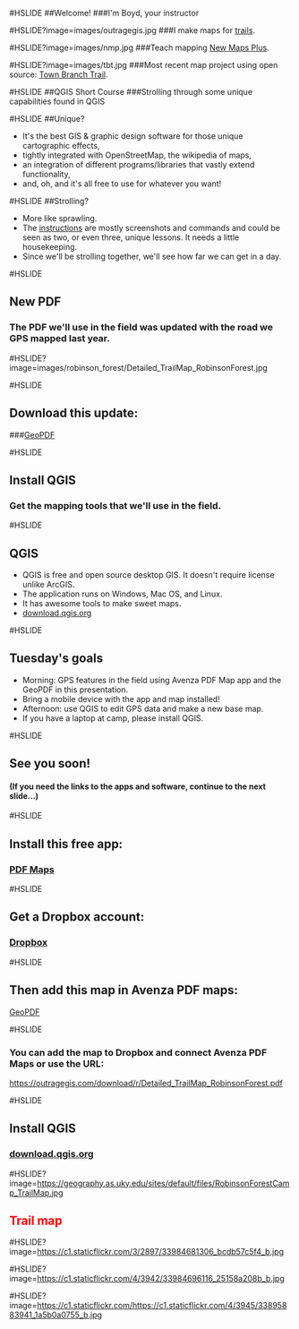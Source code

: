#HSLIDE
##Welcome!
###I'm Boyd, your instructor

#HSLIDE?image=images/outragegis.jpg
###I make maps for <a href="https://outragegis.com" target="_blank">trails</a>.

#HSLIDE?image=images/nmp.jpg
###Teach mapping <a href="http://newmapsplus.uky.edu/" target="_blank">New Maps Plus</a>.

#HSLIDE?image=images/tbt.jpg
###Most recent map project using open source: <a href="http://boydx.github.io/tbt/" target="_blank">Town Branch Trail</a>.


#HSLIDE
##QGIS Short Course
###Strolling through some unique capabilities found in QGIS

#HSLIDE
##Unique?
* It's the best GIS & graphic design software for those unique cartographic effects,
* tightly integrated with OpenStreetMap, the wikipedia of maps,
* an integration of different programs/libraries that vastly extend functionality,
* and, oh, and it's all free to use for whatever you want! 

#HSLIDE
##Strolling?
* More like sprawling.
* The [instructions](https://github.com/boydx/qgis) are mostly screenshots and commands and could be seen as two, or even three, unique lessons. It needs a little housekeeping.
* Since we'll be strolling together, we'll see how far we can get in a day.


#HSLIDE
## New PDF
### The PDF we'll use in the field was updated with the road we GPS mapped last year.


#HSLIDE?image=images/robinson_forest/Detailed_TrailMap_RobinsonForest.jpg

#HSLIDE
## Download this update:
###<a href="https://outragegis.com/download/r/Detailed_TrailMap_RobinsonForest.pdf" target="_blank">GeoPDF</a>

#HSLIDE
## Install QGIS
### Get the mapping tools that we'll use in the field.

#HSLIDE
## QGIS
* QGIS is free and open source desktop GIS. It doesn't require license unlike ArcGIS.
* The application runs on Windows, Mac OS, and Linux.
* It has awesome tools to make sweet maps.
* <a href="http://download.qgis.org" target="_blank">download.qgis.org</a>

#HSLIDE
## Tuesday's goals
* Morning: GPS features in the field using Avenza PDF Map app and the GeoPDF in this presentation.
* Bring a mobile device with the app and map installed!
* Afternoon: use QGIS to edit GPS data and make a new base map.
* If you have a laptop at camp, please install QGIS.

#HSLIDE
## See you soon!
#### (If you need the links to the apps and software, continue to the next slide...)


#HSLIDE
## Install this free app:
### <a href="http://www.avenza.com/pdf-maps" target="_blank">PDF Maps</a>

#HSLIDE
## Get a Dropbox account:
### <a href="https://www.dropbox.com/home" target="_blank">Dropbox</a>

#HSLIDE
## Then add this map in Avenza PDF maps:
<a href="https://outragegis.com/download/r/Detailed_TrailMap_RobinsonForest.pdf" target="_blank">GeoPDF</a>

#HSLIDE
### You can add the map to Dropbox and connect Avenza PDF Maps or use the URL:
<a href="https://outragegis.com/download/r/Detailed_TrailMap_RobinsonForest.pdf" target="_blank">https://outragegis.com/download/r/Detailed_TrailMap_RobinsonForest.pdf</a>

#HSLIDE
## Install QGIS
### <a href="http://download.qgis.org" target="_blank">download.qgis.org</a>

#HSLIDE?image=https://geography.as.uky.edu/sites/default/files/RobinsonForestCamp_TrailMap.jpg
<h2 style="color:#f00;text-shadow: 2px 2px 4px #fff;">Trail map</h2>

#HSLIDE?image=https://c1.staticflickr.com/3/2897/33984681306_bcdb57c5f4_b.jpg

#HSLIDE?image=https://c1.staticflickr.com/4/3942/33984696116_25158a208b_b.jpg

#HSLIDE?image=https://c1.staticflickr.com/https://c1.staticflickr.com/4/3945/33895883941_1a5b0a0755_b.jpg


















